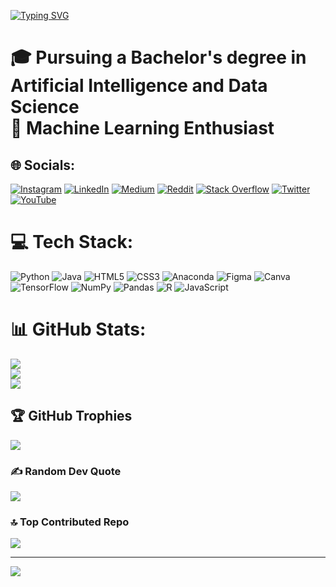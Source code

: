[![Typing SVG](https://readme-typing-svg.demolab.com?font=Fira+Code&duration=4000&pause=100&vCenter=true&width=435&lines=%F0%9F%91%8B+Hi+Guys+!+!+!;I+am+BENURA+WICKRAMANAYAKE)](https://git.io/typing-svg)
# 🎓 Pursuing a Bachelor's degree in Artificial Intelligence and Data Science<br>🤖 Machine Learning Enthusiast<br>


## 🌐 Socials:
[![Instagram](https://img.shields.io/badge/Instagram-%23E4405F.svg?logo=Instagram&logoColor=white)](https://instagram.com/__.b3nur4.__) [![LinkedIn](https://img.shields.io/badge/LinkedIn-%230077B5.svg?logo=linkedin&logoColor=white)](https://linkedin.com/in/benura-wickramanayake-2811521a7) [![Medium](https://img.shields.io/badge/Medium-12100E?logo=medium&logoColor=white)](https://medium.com/@bw23) [![Reddit](https://img.shields.io/badge/Reddit-%23FF4500.svg?logo=Reddit&logoColor=white)](https://reddit.com/user/B3NUR4) [![Stack Overflow](https://img.shields.io/badge/-Stackoverflow-FE7A16?logo=stack-overflow&logoColor=white)](https://stackoverflow.com/users/16717397) [![Twitter](https://img.shields.io/badge/Twitter-%231DA1F2.svg?logo=Twitter&logoColor=white)](https://twitter.com/B3nura) [![YouTube](https://img.shields.io/badge/YouTube-%23FF0000.svg?logo=YouTube&logoColor=white)](https://youtube.com/@benurawickramanayake5179) 

# 💻 Tech Stack:
![Python](https://img.shields.io/badge/python-3670A0?style=plastic&logo=python&logoColor=ffdd54) ![Java](https://img.shields.io/badge/java-%23ED8B00.svg?style=plastic&logo=java&logoColor=white) ![HTML5](https://img.shields.io/badge/html5-%23E34F26.svg?style=plastic&logo=html5&logoColor=white) ![CSS3](https://img.shields.io/badge/css3-%231572B6.svg?style=plastic&logo=css3&logoColor=white) ![Anaconda](https://img.shields.io/badge/Anaconda-%2344A833.svg?style=plastic&logo=anaconda&logoColor=white) 	![Figma](https://img.shields.io/badge/figma-%23F24E1E.svg?style=plastic&logo=figma&logoColor=white) ![Canva](https://img.shields.io/badge/Canva-%2300C4CC.svg?style=plastic&logo=Canva&logoColor=white) ![TensorFlow](https://img.shields.io/badge/TensorFlow-%23FF6F00.svg?style=plastic&logo=TensorFlow&logoColor=white) ![NumPy](https://img.shields.io/badge/numpy-%23013243.svg?style=plastic&logo=numpy&logoColor=white) ![Pandas](https://img.shields.io/badge/pandas-%23150458.svg?style=plastic&logo=pandas&logoColor=white) ![R](https://img.shields.io/badge/r-%23276DC3.svg?style=plastic&logo=r&logoColor=white) ![JavaScript](https://img.shields.io/badge/javascript-%23323330.svg?style=plastic&logo=javascript&logoColor=%23F7DF1E)
# 📊 GitHub Stats:
![](https://github-readme-stats.vercel.app/api?username=Benura2020&theme=blue-green&hide_border=false&include_all_commits=false&count_private=false)<br/>
![](https://github-readme-streak-stats.herokuapp.com/?user=Benura2020&theme=blue-green&hide_border=false)<br/>
![](https://github-readme-stats.vercel.app/api/top-langs/?username=Benura2020&theme=blue-green&hide_border=false&include_all_commits=false&count_private=false&layout=compact)

## 🏆 GitHub Trophies
![](https://github-profile-trophy.vercel.app/?username=Benura2020&theme=dark_dimmed&no-frame=true&no-bg=true&margin-w=4)

### ✍️ Random Dev Quote
![](https://quotes-github-readme.vercel.app/api?type=horizontal&theme=radical)

### 🔝 Top Contributed Repo
![](https://github-contributor-stats.vercel.app/api?username=Benura2020&limit=5&theme=tokyonight&combine_all_yearly_contributions=true)

---
[![](https://visitcount.itsvg.in/api?id=Benura2020&icon=0&color=1)](https://visitcount.itsvg.in)

<!-- Proudly created with GPRM ( https://gprm.itsvg.in ) -->

